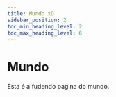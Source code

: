 ```yaml
---
title: Mundo xD
sidebar_position: 2
toc_min_heading_level: 2 
toc_max_heading_level: 6
---
```


# Mundo


Esta é a fudendo pagina do mundo.